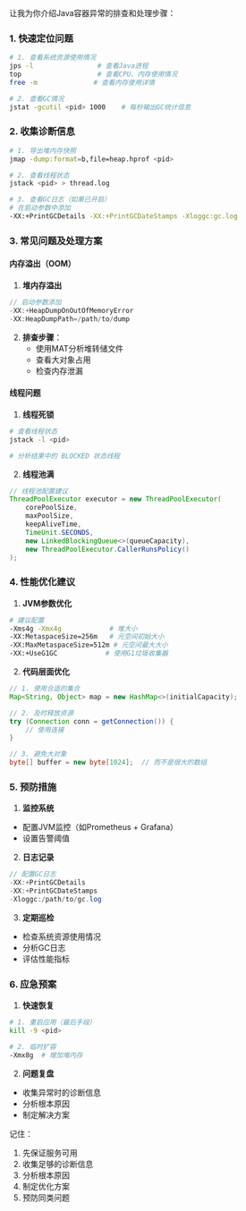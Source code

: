 让我为你介绍Java容器异常的排查和处理步骤：

### 1. 快速定位问题
```bash
# 1. 查看系统资源使用情况
jps -l                # 查看Java进程
top                   # 查看CPU、内存使用情况
free -m              # 查看内存使用详情

# 2. 查看GC情况
jstat -gcutil <pid> 1000    # 每秒输出GC统计信息
```

### 2. 收集诊断信息

```bash
# 1. 导出堆内存快照
jmap -dump:format=b,file=heap.hprof <pid>

# 2. 查看线程状态
jstack <pid> > thread.log

# 3. 查看GC日志（如果已开启）
# 在启动参数中添加
-XX:+PrintGCDetails -XX:+PrintGCDateStamps -Xloggc:gc.log
```

### 3. 常见问题及处理方案

#### 内存溢出（OOM）
1. **堆内存溢出**
```java
// 启动参数添加
-XX:+HeapDumpOnOutOfMemoryError 
-XX:HeapDumpPath=/path/to/dump
```

2. **排查步骤**：
   - 使用MAT分析堆转储文件
   - 查看大对象占用
   - 检查内存泄漏

#### 线程问题
1. **线程死锁**
```bash
# 查看线程状态
jstack -l <pid>

# 分析结果中的 BLOCKED 状态线程
```

2. **线程池满**
```java
// 线程池配置建议
ThreadPoolExecutor executor = new ThreadPoolExecutor(
    corePoolSize,
    maxPoolSize,
    keepAliveTime,
    TimeUnit.SECONDS,
    new LinkedBlockingQueue<>(queueCapacity),
    new ThreadPoolExecutor.CallerRunsPolicy()
);
```

### 4. 性能优化建议

1. **JVM参数优化**
```bash
# 建议配置
-Xms4g -Xmx4g            # 堆大小
-XX:MetaspaceSize=256m   # 元空间初始大小
-XX:MaxMetaspaceSize=512m # 元空间最大大小
-XX:+UseG1GC            # 使用G1垃圾收集器
```

2. **代码层面优化**
```java
// 1. 使用合适的集合
Map<String, Object> map = new HashMap<>(initialCapacity);

// 2. 及时释放资源
try (Connection conn = getConnection()) {
    // 使用连接
}

// 3. 避免大对象
byte[] buffer = new byte[1024];  // 而不是很大的数组
```

### 5. 预防措施

1. **监控系统**
- 配置JVM监控（如Prometheus + Grafana）
- 设置告警阈值

2. **日志记录**
```java
// 配置GC日志
-XX:+PrintGCDetails
-XX:+PrintGCDateStamps
-Xloggc:/path/to/gc.log
```

3. **定期巡检**
- 检查系统资源使用情况
- 分析GC日志
- 评估性能指标

### 6. 应急预案

1. **快速恢复**
```bash
# 1. 重启应用（最后手段）
kill -9 <pid>

# 2. 临时扩容
-Xmx8g  # 增加堆内存
```

2. **问题复盘**
- 收集异常时的诊断信息
- 分析根本原因
- 制定解决方案

记住：
1. 先保证服务可用
2. 收集足够的诊断信息
3. 分析根本原因
4. 制定优化方案
5. 预防同类问题